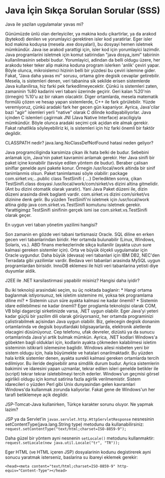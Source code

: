 # Java İçin Sıkça Sorulan Sorular (SSS)

Java ile yazilan uygulamalar yavas mi?

Günümüzde ünlü olan derleyiciler, ya makina kodu çikartirlar, ya da
arakod (bytekod) denilen ve yorumlayici gerektiren isler kod
yaratirlar. Eger isler kod makina koduysa (mesela .exe dosyalari), bu
dosyayi hemen isletmek mümkündür. Java ise arakod yarattigi için,
isler kod için yorumlayici lazimdir. Java programlarini isletmek için
komut satirindan "java dosya_ismi" tabirinin kullanilmasinin sebebi
budur.  Yorumlayici, adindan da belli oldugu üzere, her arakodu teker
teker alip makina koduna program islerken 'anlik' çeviri yapar. Böyle
olunca, mikroislemci hizinin belli bir yüzdesi bu çeviri islemine
gider.  Fakat, "Java daha yavas mi" sorusu, ortama göre degisik
cevaplar getirebilir. Mesela, is sistemleri denen, veri tabanina sik
sekilde erisen sistemlerde Java kullanilirsa, hiz farki pek
farkedilmeyecektir. Çünkü is sistemleri zaten, zamaninin %80 kadarini
veri tabani üzerinde geçirir. Geri kalan %20'nin (örnegin) %10'u az
bir rakam olacaktir.  Diger ortamlarda, mesela matematik formülü çözen
ve hesap yapan sistemlerde, C++ ile fark görülebilir. Yüzde
veremiyoruz, çünkü aradaki fark her gecen gün kapaniyor. Ayrica,
Java'cilar bazi "agir" islemleri yerli "native" olarak C dilinde
kodlayabiliyorlar. Java içinden C islemleri çagirmak JNI (Java Native
Interface) araciligiyla mümkündür.  Böyle olunca aradaki seçimi çok
açidan ele almak gerekir. Fakat rahatlikla söyleyebiliriz ki, is
sistemleri için hiz farki önemli bir faktör degildir.

CLASSPATH nedir? java.lang.NoClassDefNotFound hatasi neden geliyor?

Java programciliginda karsimiza çikan ilk hata belki de
budur. Sebebini anlamak için, Java'nin paket kavramini anlamak
gerekir.  Her Java sinifi bir paket içine konabilir (tavsiye edilen
yöntem de budur). Beraber çalisan siniflar genelde ayni pakete
konur. Örnegin /usr/local/work altinda bir sinif tanimlanmis
olsun. Paket tanimlamasi söyle olabilir: package
com.sirket.vs;...public class TestSinifi { ...} Derledikten sonra,
çikan TestSinifi.class dosyasi /usr/local/work/com/sirket/vs dizini
altina gitmelidir. (Ant bu dizini otomatik olarak yaratir). Yani Java
Paket düzeni ile, dizin düzeni arasinda direk baglanti vardir.
com.sirket.vs dizini com/sirket/vs dizinine denk gelir. Bu yüzden
TestSinifi'ni isletmek için /usr/local/work altina gidip java
com.sirket.vs.TestSinifi komutunu isletmek gerekir.  Yarattigimgz
TestSinifi sinifinin gerçek ismi ise com.sirket.vs.TestSinifi olarak
geçer.

En uygun veri taban yönetim yazilimi hangisi?

Son zamanin en gözde veri tabani tartismasiz Oracle. SQL diline en
erken gecen veri tabanlarindan biridir. Her ortamda bulunabilir
(Linux, Windows, Solaris, vs.). ABD finans merkezlerinde sikça
kullanilir (ayakta uzun sure kalmasi gereken sistemler için).  Orta ve
büyük ölçekli uygulamalar için Oracle uygundur. Daha büyük (devasa)
veri tabanlari için IBM DB2, NEC'den Terradata gibi yazilimlar vardir.
Bedava veri tabanlari arasinda MySQL uygun programlardan
birisidir. InnoDB eklemesi ile hizli veri tabanlarina yetisti diye
duyumlar aldik.

J2EE ile .NET karsilastirmasi yapabilir misiniz?  Hangisi daha iyidir?

Bu iki teknoloji arasindaki seçim, su üç noktada baglanir: * Hangi
ortama baglanmak istiyorsunuz, tek isletim sistemine mi, yoksa tek
programlama diline mi?  * Sistemin uzun süre ayakta kalmasi ne kadar
önemli?  * Sistemin idare edilebilmesi ne kadar önemli?  Eger
proglamla teknolojisi olarak COM, VB bilgi dagarcigi sirketinizde
varsa, .NET uygun olabilir. Eger Java'yi yeteri kadar güçlü bir
yazilim dili olarak görüyorsaniz, her ortamda programinizi
çalistirabilmek açisindan Java uygun olabilir. Biz, gelecegin degisik
donanim ortamlarinda ve degisik boyutlardaki bilgisayarlarda,
elektronik aletlerde olacagini düsünüyoruz. Cep telefonu, ufak
devreler, dizüstü ya da sunucu ortamlarinda Java'yi artik bulmak
mümkün.  Ayrica, .NET kodlari Windows'a göbekten bagli olduklari için,
kodlarin ayakta çökmeden kalabilmesi isletim sisteminin istikrarli
islemesine baglidir. Windows ailesi nisbeten yeni bir sistem oldugu
için, hala büyümekte ve hatalari onarilmaktadir. Bu yüzden hala kritik
sistemler denen, ayakta surekli kalmasi gereken ortamlarda tercih
edilmiyor. Bu ileride degisebilir ama simdilik durum budur.  Ayrica
sistemlerin bakimini ve idaresini yapan uzmanlar, tekrar edilen isleri
genelde betikler ile (script) tekrar tekrar isletebilmeyi tercih
ederler. Windows'un geçmisi görsel agirlikli oldugu için komut
satirina fazla agirlik verilmemistir. Sistem idarecileri o yüzden Perl
gibi Unix dunyasindan gelen kavramlari Windows'da kullanmak zorunda
kaliyorlar. Fakat gene de Windows'un her tarafi betiklemeye açik
degildir.

JSP-Tomcat-Java kullanirken, Türkçe karakter sorunu oluyor. Ne yapmak
lazim?

JSP ya da Servlet'in `javax.servlet.http.HttpServletResponse`
nesnesinin setContentType(java.lang.String type) metodunu da
kullanabilirsiniz: `request.setContentType("text/html;charset=ISO-8859-9");`

Daha güzel bir yöntem ayni nesnenin `setLocale()` metodunu kullanmaktir:
`request.setLocale(new java.util.Locale("tr", "TR"));`

Eger HTML (ve HTML içeren JSP) dosyalarinin kodunu degistirerek ayni
sonucu yaratmak isterseniz, baslarina su ibareyi eklemek gerekir:

`<head><meta content="text/html;charset=ISO-8859-9" http-equiv="Content-Type"></head>`

